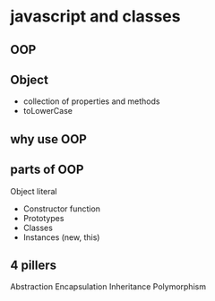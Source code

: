 # javascript and classes

## OOP

## Object
- collection of properties and methods
- toLowerCase 

## why use OOP

## parts of OOP
Object literal

- Constructor function
- Prototypes
- Classes
- Instances (new, this)

## 4 pillers
Abstraction
Encapsulation
Inheritance
Polymorphism
